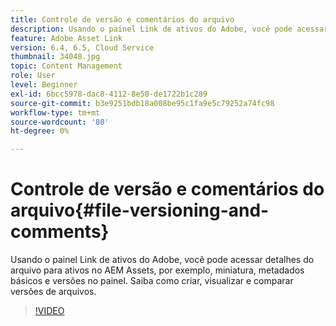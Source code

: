 ```yaml
---
title: Controle de versão e comentários do arquivo
description: Usando o painel Link de ativos do Adobe, você pode acessar detalhes do arquivo para ativos no AEM Assets, por exemplo, miniatura, metadados básicos e versões no painel. Saiba como criar, visualizar e comparar versões de arquivos.
feature: Adobe Asset Link
version: 6.4, 6.5, Cloud Service
thumbnail: 34048.jpg
topic: Content Management
role: User
level: Beginner
exl-id: 6bcc5978-dac8-4112-8e50-de1722b1c289
source-git-commit: b3e9251bdb18a008be95c1fa9e5c79252a74fc98
workflow-type: tm+mt
source-wordcount: '80'
ht-degree: 0%

---
```


# Controle de versão e comentários do arquivo{#file-versioning-and-comments}

Usando o painel Link de ativos do Adobe, você pode acessar detalhes do arquivo para ativos no AEM Assets, por exemplo, miniatura, metadados básicos e versões no painel. Saiba como criar, visualizar e comparar versões de arquivos.

>[!VIDEO](https://video.tv.adobe.com/v/34048?quality=12&learn=on)
